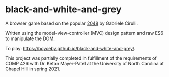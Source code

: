 # black-and-white-and-grey
A browser game based on the popular [2048](https://play2048.co/) by Gabriele Cirulli.

Written using the model-view-controller (MVC) design pattern and raw ES6 to manipulate the DOM.

To play: https://boyceby.github.io/black-and-white-and-grey/.

This project was partially completed in fulfillment of the requirements of COMP 426 with Dr. Ketan Mayer-Patel at the University of North Carolina at Chapel Hill in spring 2021.

